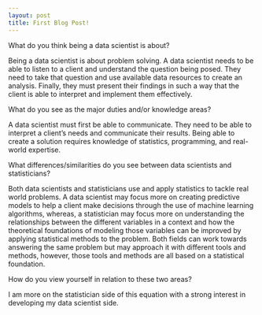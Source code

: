 ```yaml
---
layout: post
title: First Blog Post!
---
```


What do you think being a data scientist is about?  

Being a data scientist is about problem solving. A data scientist needs to be able to listen to a client and understand the question being posed. They need to take that question and use available data resources to create an analysis. Finally, they must present their findings in such a way that the client is able to interpret and implement them effectively. 

What do you see as the major duties and/or knowledge areas?  

A data scientist must first be able to communicate. They need to be able to interpret a client’s needs and communicate their results. Being able to create a solution requires knowledge of statistics, programming, and real-world expertise. 

What differences/similarities do you see between data scientists and statisticians?  

Both data scientists and statisticians use and apply statistics to tackle real world problems. A data scientist may focus more on creating predictive models to help a client make decisions through the use of machine learning algorithms, whereas, a statistician may focus more on understanding the relationships between the different variables in a context and how the theoretical foundations of modeling those variables can be improved by applying statistical methods to the problem. Both fields can work towards answering the same problem but may approach it with different tools and methods, however, those tools and methods are all based on a statistical foundation.

How do you view yourself in relation to these two areas?

I am more on the statistician side of this equation with a strong interest in developing my data scientist side.
